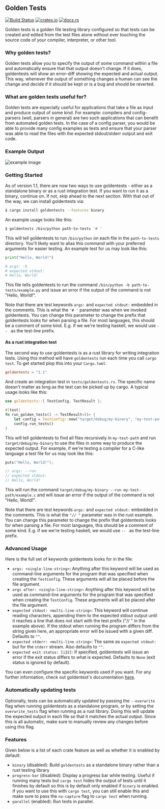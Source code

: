 
## Golden Tests

[![Build Status](https://img.shields.io/endpoint.svg?url=https%3A%2F%2Factions-badge.atrox.dev%2Fjfecher%2Fgolden-tests%2Fbadge&style=flat)](https://actions-badge.atrox.dev/jfecher/golden-tests/goto)
[![crates.io](https://img.shields.io/crates/v/goldentests)](https://crates.io/crates/goldentests)
[![docs.rs](https://docs.rs/goldentests/badge.svg)](https://docs.rs/goldentests)

Golden tests is a golden file testing library configured so that tests
can be created and edited from the test files alone without ever touching
the source code of your compiler, interpreter, or other tool.

### Why golden tests?

Golden tests allow you to specify the output of
some command within a file and automatically ensure
that that output doesn't change. If it does, goldentests
will show an error-diff showing the expected and actual
output. This way, whenever the output of something changes
a human can see the change and decide if it should be kept
or is a bug and should be reverted.

### What are golden tests useful for?

Golden tests are especially useful for applications that
take a file as input and produce output of some kind. For
example: compilers and config-parsers (well, parsers in general)
are two such applications that can benefit from automated golden
tests. In the case of a config parser, you would be able to
provide many config examples as tests and ensure that your
parser was able to read the files with the expected stdout/stderr
output and exit code.

### Example Output

![example image](example.png)

### Getting Started

As of version 1.1, there are now two ways to use goldentests - either as a
standalone binary or as a rust integration test. If you want to run it as
a binary, continue on. If not, skip ahead to the next section. With that
out of the way, we can install goldentests via:

```sh
$ cargo install goldentests --features binary
```

An example usage looks like this:

```sh
$ goldentests /bin/python path-to-tests '# '
```

This will tell goldentests to run `/bin/python` on each file in the `path-to-tests`
directory. You'll likely want to alias this command with your preferred arguments
for easier testing. An example test for us may look like this:

```py
print("Hello, World!")

# args: -b
# expected stdout:
# Hello, World!
```

This file tells goldentests to run the command `/bin/python -b path-to-tests/example.py` and issue
an error if the output of the command is not "Hello, World!".

Note that there are test keywords `args:` and `expected stdout:` embedded in the comments.
This is what the `'# '` parameter was when we invoked goldentests. You can change this parameter
to change the prefix that goldentests looks for when parsing a file. For most languages,
this should be a comment of some kind. E.g. if we we're testing haskell, we would use `-- `
as the test-line prefix.

#### As a rust integration test

The second way to use goldentests is as a rust library for writing
integration tests. Using this method will have `goldentests` run
each time you call `cargo test`. To get started plop this into your `Cargo.toml`:
```toml
goldentests = "1.1"
```

And create an integration test in `tests/goldentests.rs`. The specific name
doesn't matter as long as the test can be picked up by cargo. A typical usage
looks like this:

```rust
use goldentests::{ TestConfig, TestResult };

#[test]
fn run_golden_tests() -> TestResult<()> {
    let config = TestConfig::new("target/debug/my-binary", "my-test-path", "// ");
    config.run_tests()
}
```

This will tell goldentests to find all files recursively in `my-test-path` and
run `target/debug/my-binary` to use the files in some way to produce the expected
output.  For example, if we're testing a compiler for a C-like language a test
file for us may look like this:

```c
puts("Hello, World!");

// args: --run
// expected stdout:
// Hello, World!
```

This will run the command `target/debug/my-binary --run my-test-path/example.c` and will issue
an error if the output of the command is not "Hello, World!".

Note that there are test keywords `args:` and `expected stdout:` embedded in the comments.
This is what the `"// "` parameter was in the rust example. You can change this parameter
to change the prefix that goldentests looks for when parsing a file. For most languages,
this should be a comment of some kind. E.g. if we we're testing haskell, we would use `-- `
as the test-line prefix.

### Advanced Usage

Here is the full set of keywords goldentests looks for in the file:

- `args: <single-line-string>`: Anything after this keyword will be used as command-line arguments for the
  program that was specified when creating the `TestConfig`. These arguments will all be placed before the file argument.
- `args after: <single-line-string>`: Anything after this keyword will be used as command-line arguments for the
  program that was specified when creating the `TestConfig`. These arguments will all be placed after the file argument.
- `expected stdout: <multi-line-string>`: This keyword will continue reading characters, appending
  them to the expected stdout output until it reaches a line that does not start with the test prefix
  ("// " in the example above). If the stdout when running the program differs from the string given here,
  an appropriate error will be issued with a given diff. Defaults to `""`.
- `expected stderr: <multi-line-string>`: The same as `expected stdout:` but for the `stderr` stream. Also
  defaults to `""`.
- `expected exit status: [i32]`: If specified, goldentests will issue an error if the exit status differs
  to what is expected. Defaults to `None` (exit status is ignored by default).


You can even configure the specific keywords used if you want. For any further information,
check out goldentest's documentation [here](https://docs.rs/goldentests).

### Automatically updating tests

Optionally, tests can be automatically updated by passing the `--overwrite`
flag when running goldentests as a standalone program, or by setting the
`overwrite_tests` flag when running as a rust library. Doing this will update
the expected output in each file so that it matches the actual output. Since
this is all automatic, make sure to manually review any changes before using
this flag.

### Features

Given below is a list of each crate feature as well as whether it is enabled by default:

- `binary` (disabled): Build `goldentests` as a standalone binary rather than a rust testing library
- `progress-bar` (disabled): Display a progress bar while testing. Useful if running many tests but `cargo test` hides the output of tests until it finishes by default so this is by default only enabled if `binary` is enabled. If you want to use this with `cargo test`, you can still enable this and make sure to pass the `no-capture` flag to `cargo test` when running.
- `parallel` (enabled): Run tests in parallel.
